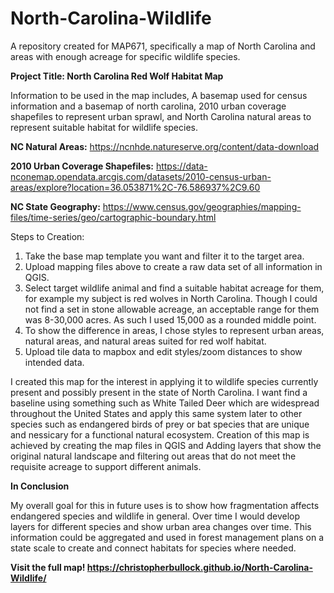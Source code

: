 # North-Carolina-Wildlife
A repository created for MAP671, specifically a map of North Carolina and areas with enough acreage for specific wildlife species.

**Project Title: North Carolina Red Wolf Habitat Map**

Information to be used in the map includes, A basemap used for census information and a basemap of north carolina, 2010 urban coverage shapefiles to represent urban sprawl, and North Carolina natural areas to represent suitable habitat for wildlife species.

**NC Natural Areas:** https://ncnhde.natureserve.org/content/data-download

**2010 Urban Coverage Shapefiles:** https://data-nconemap.opendata.arcgis.com/datasets/2010-census-urban-areas/explore?location=36.053871%2C-76.586937%2C9.60

**NC State Geography:** https://www.census.gov/geographies/mapping-files/time-series/geo/cartographic-boundary.html

Steps to Creation:
1) Take the base map template you want and filter it to the target area.
2) Upload mapping files above to create a raw data set of all information in QGIS.
3) Select target wildlife animal and find a suitable habitat acreage for them, for example my subject is red wolves in North Carolina.  Though I could not find a set in stone allowable acreage, an acceptable range for them was 8-30,000 acres.  As such I used 15,000 as a rounded middle point.
4) To show the difference in areas, I chose styles to represent urban areas, natural areas, and natural areas suited for red wolf habitat.
5) Upload tile data to mapbox and edit styles/zoom distances to show intended data.


I created this map for the interest in applying it to wildlife species currently present and possibly present in the state of North Carolina. I want find a baseline using something such as White Tailed Deer which are widespread throughout the United States and apply this same system later to other species such as endangered birds of prey or bat species that are unique and nessicary for a functional natural ecosystem. Creation of this map is achieved by creating the map files in QGIS and Adding layers that show the original natural landscape and filtering out areas that do not meet the requisite acreage to support different animals.

**In Conclusion**

My overall goal for this in future uses is to show how fragmentation affects endangered species and wildlife in general.  Over time I would develop layers for different species and show urban area changes over time.  This information could be aggregated and used in forest management plans on a state scale to create and connect habitats for species where needed.

**Visit the full map! https://christopherbullock.github.io/North-Carolina-Wildlife/**
